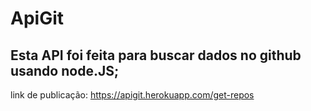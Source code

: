 # ApiGit

## Esta API foi feita para buscar dados no github usando node.JS;

link de publicação: https://apigit.herokuapp.com/get-repos
